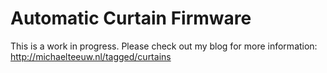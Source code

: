 Automatic Curtain Firmware
==========================

This is a work in progress. Please check out my blog for more information:
http://michaelteeuw.nl/tagged/curtains
